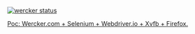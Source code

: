 [![wercker status](https://app.wercker.com/status/edf9f8e8d8c544740e4abaf7a1ea8bd7/m "wercker status")](https://app.wercker.com/project/bykey/edf9f8e8d8c544740e4abaf7a1ea8bd7)

[Poc: Wercker.com + Selenium + Webdriver.io + Xvfb + Firefox.](https://app.wercker.com/applications/54f45398b05d63312300959e)
